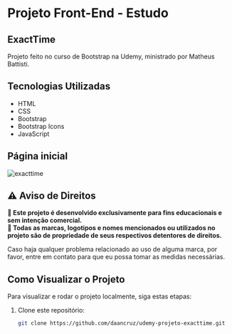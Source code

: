 # Projeto Front-End - Estudo

## ExactTime
Projeto feito no curso de Bootstrap na Udemy, ministrado por Matheus Battisti.

## Tecnologias Utilizadas

- HTML
- CSS
- Bootstrap
- Bootstrap Icons
- JavaScript

## Página inicial
![exacttime](https://github.com/user-attachments/assets/f9f88478-5cd2-454f-862e-f2db35c9da01)


## ⚠️ Aviso de Direitos  

**🚨 Este projeto é desenvolvido exclusivamente para fins educacionais e sem intenção comercial.**  
**📌 Todas as marcas, logotipos e nomes mencionados ou utilizados no projeto são de propriedade de seus respectivos detentores de direitos.**  

Caso haja qualquer problema relacionado ao uso de alguma marca, por favor, entre em contato para que eu possa tomar as medidas necessárias.  

## Como Visualizar o Projeto

Para visualizar e rodar o projeto localmente, siga estas etapas:

1. Clone este repositório:
   ```bash
   git clone https://github.com/daancruz/udemy-projeto-exacttime.git
